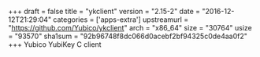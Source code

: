 +++
draft = false
title = "ykclient"
version = "2.15-2"
date = "2016-12-12T21:29:04"
categories = ['apps-extra']
upstreamurl = "https://github.com/Yubico/ykclient"
arch = "x86_64"
size = "30764"
usize = "93570"
sha1sum = "92b96748f8dc066d0acebf2bf94325c0de4aa0f2"
+++
Yubico YubiKey C client
